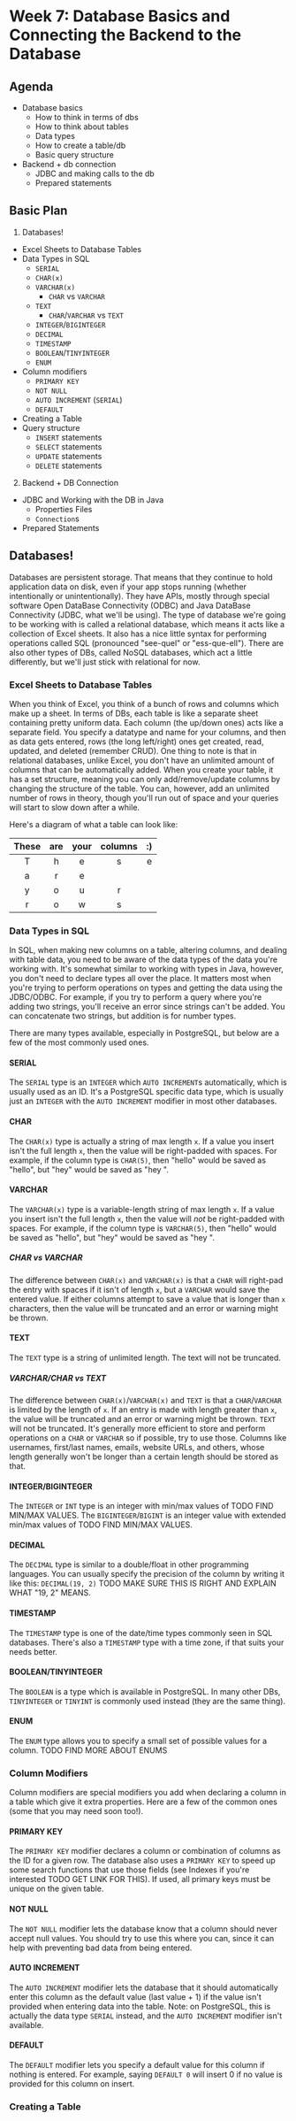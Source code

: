 # Week 7: Database Basics and Connecting the Backend to the Database

## Agenda
- Database basics
  - How to think in terms of dbs
  - How to think about tables
  - Data types
  - How to create a table/db
  - Basic query structure
- Backend + db connection
  - JDBC and making calls to the db
  - Prepared statements
  
## Basic Plan
1. Databases!
  - Excel Sheets to Database Tables
  - Data Types in SQL
    - `SERIAL`
    - `CHAR(x)`
    - `VARCHAR(x)`
      - `CHAR` vs `VARCHAR`
    - `TEXT`
      - `CHAR`/`VARCHAR` vs `TEXT`
    - `INTEGER`/`BIGINTEGER`
    - `DECIMAL`
    - `TIMESTAMP`
    - `BOOLEAN`/`TINYINTEGER`
    - `ENUM`
  - Column modifiers
    - `PRIMARY KEY`
    - `NOT NULL`
    - `AUTO INCREMENT` (`SERIAL`)
    - `DEFAULT`
  - Creating a Table
  - Query structure
    - `INSERT` statements
    - `SELECT` statements
    - `UPDATE` statements
    - `DELETE` statements
2. Backend + DB Connection
  - JDBC and Working with the DB in Java
    - Properties Files
    - `Connection`s
  - Prepared Statements
  
## Databases! 

Databases are persistent storage. That means that they continue to hold application data on disk, even if your app stops
running (whether intentionally or unintentionally). They have APIs, mostly through special software Open DataBase 
Connectivity (ODBC) and Java DataBase Connectivity (JDBC, what we'll be using). The type of database we're going to be 
working with is called a relational database, which means it acts like a collection of Excel sheets. It also has a nice
little syntax for performing operations called SQL (pronounced "see-quel" or "ess-que-ell"). There are also 
other types of DBs, called NoSQL databases, which act a little differently, but we'll just stick with relational for 
now.

### Excel Sheets to Database Tables

When you think of Excel, you think of a bunch of rows and columns which make up a sheet. In terms of DBs, each table is
like a separate sheet containing pretty uniform data. Each column (the up/down ones) acts like a separate field. You
specify a datatype and name for your columns, and then as data gets entered, rows (the long left/right) ones get 
created, read, updated, and deleted (remember CRUD). One thing to note is that in relational databases, unlike Excel,
you don't have an unlimited amount of columns that can be automatically added. When you create your table, it has a 
set structure, meaning you can only add/remove/update columns by changing the structure of the table. You can, however,
add an unlimited number of rows in theory, though you'll run out of space and your queries will start to slow down after
a while. 

Here's a diagram of what a table can look like:

| These | are | your | columns | :) | 
| :---: | :---: | :---: | :---: | :---: |
| T | h | e | s | e |
| a | r | e |
| y | o | u | r |
| r | o | w | s |

### Data Types in SQL

In SQL, when making new columns on a table, altering columns, and dealing with table data, you need to be aware of the
data types of the data you're working with. It's somewhat similar to working with types in Java, however, you don't need
to declare types all over the place. It matters most when you're trying to perform operations on types and getting the 
data using the JDBC/ODBC. For example, if you try to perform a query where you're adding two strings, you'll receive an 
error since strings can't be added. You can concatenate two strings, but addition is for number types. 

There are many types available, especially in PostgreSQL, but below are a few of the most commonly used ones.

#### SERIAL

The `SERIAL` type is an `INTEGER` which `AUTO INCREMENT`s automatically, which is usually used as an ID. It's a 
PostgreSQL specific data type, which is usually just an `INTEGER` with the `AUTO INCREMENT` modifier in most other 
databases.

#### CHAR

The `CHAR(x)` type is actually a string of max length `x`. If a value you insert isn't the full length `x`, then the 
value will be right-padded with spaces. For example, if the column type is `CHAR(5)`, then "hello" would be saved as 
"hello", but "hey" would be saved as "hey  ".

#### VARCHAR

The `VARCHAR(x)` type is a variable-length string of max length `x`. If a value you insert isn't the full length `x`, 
then the value will _not_ be right-padded with spaces. For example, if the column type is `VARCHAR(5)`, then "hello" 
would be saved as  "hello", but "hey" would be saved as "hey  ".


##### CHAR vs VARCHAR

The difference between `CHAR(x)` and `VARCHAR(x)` is that a `CHAR` will right-pad the entry with spaces if it isn't of 
length `x`, but a `VARCHAR` would save the entered value. If either columns attempt to save a value that is longer than
`x` characters, then the value will be truncated and an error or warning might be thrown.

#### TEXT

The `TEXT` type is a string of unlimited length. The text will not be truncated.

##### VARCHAR/CHAR vs TEXT

The difference between `CHAR(x)`/`VARCHAR(x)` and `TEXT` is that a `CHAR`/`VARCHAR` is limited by the length of `x`. If
an entry is made with length greater than `x`, the value will be truncated and an error or warning might be thrown. 
`TEXT` will not be truncated. It's generally more efficient to store and perform operations on a `CHAR` or `VARCHAR` 
so if possible, try to use those. Columns like usernames, first/last names, emails, website URLs, and others, whose 
length generally won't be longer than a certain length should be stored as that.

#### INTEGER/BIGINTEGER

The `INTEGER` or `INT` type is an integer with min/max values of TODO FIND MIN/MAX VALUES. The `BIGINTEGER`/`BIGINT`
is an integer value with extended min/max values of TODO FIND MIN/MAX VALUES.

#### DECIMAL

The `DECIMAL` type is similar to a double/float in other programming languages. You can usually specify the precision
of the column by writing it like this: `DECIMAL(19, 2)` TODO MAKE SURE THIS IS RIGHT AND EXPLAIN WHAT "19, 2" MEANS. 

#### TIMESTAMP

The `TIMESTAMP` type is one of the date/time types commonly seen in SQL databases. There's also a `TIMESTAMP` type with
a time zone, if that suits your needs better. 

#### BOOLEAN/TINYINTEGER

The `BOOLEAN` is a type which is available in PostgreSQL. In many other DBs, `TINYINTEGER` or `TINYINT` is commonly used
instead (they are the same thing). 

#### ENUM

The `ENUM` type allows you to specify a small set of possible values for a column. TODO FIND MORE ABOUT ENUMS

### Column Modifiers

Column modifiers are special modifiers you add when declaring a column in a table which give it extra properties. Here
are a few of the common ones (some that you may need soon too!).

#### PRIMARY KEY

The `PRIMARY KEY` modifier declares a column or combination of columns as the ID for a given row. The database also uses
a `PRIMARY KEY` to speed up some search functions that use those fields (see Indexes if you're interested TODO GET LINK FOR THIS). If used, all primary 
keys must be unique on the given table.

#### NOT NULL

The `NOT NULL` modifier lets the database know that a column should never accept null values. You should try to use this
where you can, since it can help with preventing bad data from being entered.

#### AUTO INCREMENT

The `AUTO INCREMENT` modifier lets the database that it should automatically enter this column as the default value
(last value + 1) if the value isn't provided when entering data into the table. Note: on PostgreSQL, this is actually 
the data type `SERIAL` instead, and the `AUTO INCREMENT` modifier isn't available.

#### DEFAULT

The `DEFAULT` modifier lets you specify a default value for this column if nothing is entered. For example, saying 
`DEFAULT 0` will insert 0 if no value is provided for this column on insert. 

### Creating a Table


